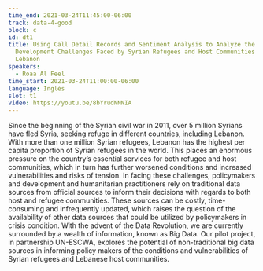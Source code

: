 ```yaml
---
time_end: 2021-03-24T11:45:00-06:00
track: data-4-good
block: c
id: dt1
title: Using Call Detail Records and Sentiment Analysis to Analyze the
  Development Challenges Faced by Syrian Refugees and Host Communities in
  Lebanon
speakers:
  - Roaa Al Feel
time_start: 2021-03-24T11:00:00-06:00
language: Inglés
slot: t1
video: https://youtu.be/8bYrudNNNIA
---
```


Since the beginning of the Syrian civil war in 2011, over 5 million Syrians have fled Syria, seeking refuge in different countries, including Lebanon. With more than one million Syrian refugees, Lebanon has the highest per capita proportion of Syrian refugees in the world. This places an enormous pressure on the country’s essential services for both refugee and host communities, which in turn has further worsened conditions and increased vulnerabilities and risks of tension. In facing these challenges, policymakers and development and humanitarian practitioners rely on traditional data sources from official sources to inform their decisions with regards to both host and refugee communities. These sources can be costly, time-consuming and infrequently updated, which raises the question of the availability of other data sources that could be utilized by policymakers in crisis condition. With the advent of the Data Revolution, we are currently surrounded by a wealth of information, known as Big Data. Our pilot project, in partnership UN-ESCWA, explores the potential of non-traditional big data sources in informing policy makers of the conditions and vulnerabilities of Syrian refugees and Lebanese host communities.